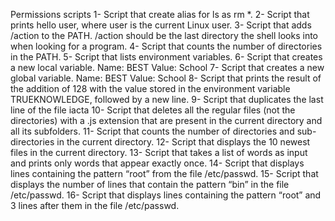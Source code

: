 Permissions scripts
1- Script that create alias for ls as rm *.
2- Script that prints hello user, where user is the current Linux user.
3- Script that adds /action to the PATH. /action should be the last directory the shell looks into when looking for a program.
4- Script that counts the number of directories in the PATH.
5- Script that lists environment variables.
6- Script that creates a new local variable.
    Name: BEST
    Value: School
7- Script that creates a new global variable.
    Name: BEST
    Value: School
8- Script that prints the result of the addition of 128 with the value stored in the environment variable TRUEKNOWLEDGE, followed by a new line.
9- Script that duplicates the last line of the file iacta
10- Script that deletes all the regular files (not the directories) with a .js extension that are present in the current directory and all its subfolders.
11- Script that counts the number of directories and sub-directories in the current directory.
12- Script that displays the 10 newest files in the current directory.
13- Script that takes a list of words as input and prints only words that appear exactly once.
14- Script that displays lines containing the pattern “root” from the file /etc/passwd.
15- Script that displays the number of lines that contain the pattern “bin” in the file /etc/passwd.
16- Script that displays lines containing the pattern “root” and 3 lines after them in the file /etc/passwd.

	    